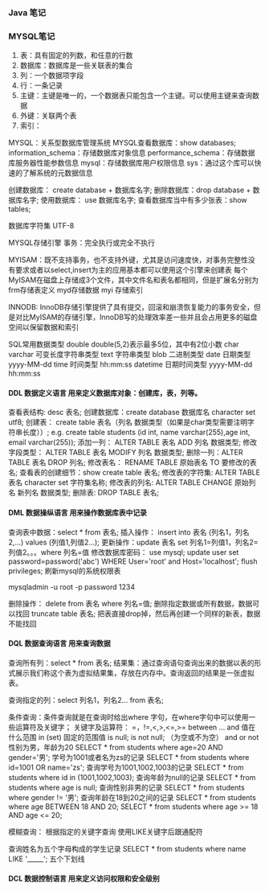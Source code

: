 ### Java 笔记
### MYSQL笔记
1. 表：具有固定的列数，和任意的行数
2. 数据库：数据库是一些关联表的集合
3. 列：一个数据项字段
4. 行：一条记录
5. 主键：主键是唯一的，一个数据表只能包含一个主键。可以使用主键来查询数据
6. 外键：关联两个表
7. 索引：

MYSQL：关系型数据库管理系统
MYSQL查看数据库：show databases;
information_schema：存储数据库对象信息
performance_schema：存储数据库服务器性能参数信息
mysql：存储数据库用户权限信息
sys：通过这个库可以快速的了解系统的元数据信息

创建数据库： create database + 数据库名字;
删除数据库：drop database + 数据库名字;
使用数据库： use 数据库名字;
查看数据库当中有多少张表：show tables;


数据库字符集 UTF-8

MYSQL存储引擎
事务：完全执行或完全不执行


MYISAM：既不支持事务，也不支持外键，尤其是访问速度快，对事务完整性没有要求或者以select,insert为主的应用基本都可以使用这个引擎来创建表
        每个MyISAM在磁盘上存储成3个文件，其中文件名和表名都相同，但是扩展名分别为 frm存储表定义 myd存储数据 myi 存储索引
        
INNODB: InnoDB存储引擎提供了具有提交，回滚和崩溃恢复能力的事务安全，但是对比MyISAM的存储引擎，InnoDB写的处理效率差一些并且会占用更多的磁盘空间以保留数据和索引

SQL常用数据类型
double double(5,2)表示最多5位，其中有2位小数
char 
varchar 可变长度字符串类型
text 字符串类型
blob 二进制类型
date 日期类型 yyyy-MM-dd
time 时间类型 hh:mm:ss
datetime 日期时间类型 yyyy-MM-dd hh:mm:ss

#### DDL 数据定义语言 用来定义数据库对象：创建库，表，列等。
查看表结构: desc 表名;
创建数据库：create database 数据库名 character set utf8;
创建表： create table 表名（列名 数据类型（如果是char类型需要注明字符串长度））;
e.g. create table students (id int, name varchar(255),age int, email varchar(255));
添加一列： ALTER TABLE 表名 ADD 列名 数据类型;
修改字段类型： ALTER TABLE 表名 MODIFY 列名 数据类型;
删除一列：ALTER TABLE 表名 DROP 列名;
修改表名： RENAME TABLE 原始表名 TO 要修改的表名;
查看表的创建细节：show create table 表名;
修改表的字符集: ALTER TABLE 表名 character set 字符集名称;
修改表的列名: ALTER TABLE CHANGE 原始列名 新列名 数据类型;
删除表: DROP TABLE 表名;
#### DML 数据操纵语言 用来操作数据库表中记录
查询表中数据：select * from 表名;
插入操作： insert into 表名 (列名1，列名2,...) values (列值1,列值2...);
更新操作：update 表名 set 列名1=列值1，列名2=列值2。。。where 列名=值
修改数据库密码：
use mysql;
update user set password=password('abc') WHERE User='root' and Host='localhost';
flush privileges; 刷新mysql的系统权限表

mysqladmin -u root -p password 1234

删除操作：
delete from 表名 where 列名=值;  删除指定数据或所有数据，数据可以找回
truncate table 表名; 把表直接drop掉，然后再创建一个同样的新表，数据不能找回
#### DQL 数据查询语言 用来查询数据
查询所有列：select * from 表名;
结果集：通过查询语句查询出来的数据以表的形式展示我们称这个表为虚拟结果集，存放在内存中。查询返回的结果是一张虚拟表。

查询指定的列：select 列名1，列名2... from 表名;

条件查询：条件查询就是在查询时给出where 字句，在where字句中可以使用一些运算符及关键字；
关键字及运算符： =，!=,<,>,<=,>=
               between ... and 值在什么范围
               in (set) 固定的范围值
               is null; is not null; （为空或不为空）
               and
               or
               not
性别为男，年龄为20         SELECT * from students where age=20 AND gender='男';
学号为1001或者名为zs的记录 SELECT * from students where id=1001 OR name='zs';
查询学号为1001,1002,1003的记录 SELECT * from students where id in (1001,1002,1003);
查询年龄为null的记录 SELECT * from students where age is null;
查询性别非男的记录 SELECT * from students where gender != '男';
查询年龄在18到20之间的记录 SELECT * from students where age BETWEEN 18 AND 20; 
SELECT * from students where age >= 18 AND age <= 20; 

模糊查询：
根据指定的关键字查询
使用LIKE关键字后跟通配符

查询姓名为五个字母构成的学生记录  SELECT * from students where name LIKE '_____'; 五个下划线

#### DCL 数据控制语言 用来定义访问权限和安全级别
